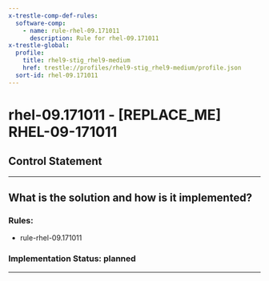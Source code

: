 ```yaml
---
x-trestle-comp-def-rules:
  software-comp:
    - name: rule-rhel-09.171011
      description: Rule for rhel-09.171011
x-trestle-global:
  profile:
    title: rhel9-stig_rhel9-medium
    href: trestle://profiles/rhel9-stig_rhel9-medium/profile.json
  sort-id: rhel-09.171011
---
```


# rhel-09.171011 - \[REPLACE_ME\] RHEL-09-171011

## Control Statement

______________________________________________________________________

## What is the solution and how is it implemented?

<!-- For implementation status enter one of: implemented, partial, planned, alternative, not-applicable -->

<!-- Note that the list of rules under ### Rules: is read-only and changes will not be captured after assembly to JSON -->

<!-- Add control implementation description here for control: rhel-09.171011 -->

### Rules:

  - rule-rhel-09.171011

### Implementation Status: planned

______________________________________________________________________

